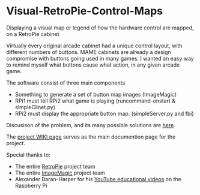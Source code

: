 # Visual-RetroPie-Control-Maps
Displaying a visual map or legend of how the hardware control are mapped, on a RetroPie cabinet

Virtually every original arcade cabinet had a unique control layout, with different numbers of buttons. MAME cabinets are already a design compromise with buttons going used in many games. I wanted an easy way to remind myself what buttons cause what action, in any given arcade game.

The software consist of three main components

* Something to generate a set of button map images (ImageMagic)
* RPi1 must tell RPi2 what game is playing         (runcommand-onstart & simpleClinet.py)
* RPi2 must display the appropriate button map.    (simpleServer.py and fbi)

Discusison of the problem, and its many possible solutions are [here](https://retropie.org.uk/forum/topic/21464/show-control-panel-layout-before-game-starts-in-retropie-just-like-arcade1up-does).

The [project WIKI page](https://github.com/Texacate/Visual-RetroPie-Control-Maps/wiki) serves as the main documention page for the project.

Special thanks to:
* The entire [RetroPie](https://retropie.org.uk) project team
* The entire [ImageMagic](https://www.imagemagick.org) project team
* Alexander Baran-Harper for his [YouTube educational videos](https://www.youtube.com/watch?v=PYBZtV2-sLQ&list=PLNnwglGGYoTvy37TSGFlv-aFkpg7owWrE&index=31) on the Raspberry Pi 

